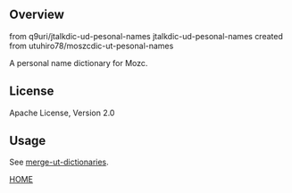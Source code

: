 ## Overview
from q9uri/jtalkdic-ud-pesonal-names
jtalkdic-ud-pesonal-names created from  utuhiro78/moszcdic-ut-pesonal-names

A personal name dictionary for Mozc.

## License

Apache License, Version 2.0

## Usage

See [merge-ut-dictionaries](https://github.com/utuhiro78/merge-ut-dictionaries).

[HOME](http://linuxplayers.g1.xrea.com/mozc-ut.html)
